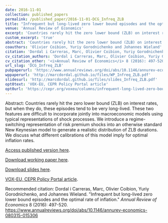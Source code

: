 ```yaml
---
date: 2016-11-01
collection: published_papers
permalink: /published_paper/2016-11-01-DCG_Infreq_ZLB
title: "Infrequent but long-lived zero lower bound episodes and the optimal rate of inflation"
venue: 'Annual Review of Economics'
excerpt: 'Countries rarely hit the zero lower bound (ZLB) on interest rates, but when they do, these episodes tend to be very long-lived. These two features are difficult to incorporate jointly into macroeconomic models using typical representations of shock processes. We introduce a regime-switching representation of risk premium shocks into an otherwise standard New Keynesian model to generate a realistic distribution of ZLB durations. We discuss what different calibrations of this model imply for optimal inflation rates.'
custom_excerpt: 'true'
abstract: 'Countries rarely hit the zero lower bound (ZLB) on interest rates, but when they do, these episodes tend to be very long-lived. These two features are difficult to incorporate jointly into macroeconomic models using typical representations of shock processes. We introduce a regime-switching representation of risk premium shocks into an otherwise standard New Keynesian model to generate a realistic distribution of ZLB durations. We discuss what different calibrations of this model imply for optimal inflation rates.'
coauthors: 'Olivier Coibion, Yuriy Gorodnichenko and Johannes Wieland'
citation: 'Dordal i Carreras, Marc, Olivier Coibion, Yuriy Gorodnichenko, and Johannes Wieland. &quot;Infrequent but long-lived zero lower bound episodes and the optimal rate of inflation.&quot; <i>Annual Review of Economics</i> 8 (2016): 497-520.'
cv_citation_authors: 'Dordal i Carreras, Marc, Olivier Coibion, Yuriy Gorodnichenko, and Johannes Wieland.'
cv_citation_other: '<i>Annual Review of Economics</i> 8 (2016): 497-520.'
url_slug: 'DCG_Infreq_ZLB'
pubpaperurl: 'https://www.annualreviews.org/doi/abs/10.1146/annurev-economics-080315-015306'
wppaperurl: 'http://marcdordal.github.io/files/WP_Infreq_ZLB.pdf'
slidesurl: 'http://marcdordal.github.io/files/slides_Infreq_ZLB.pdf'
opt0text: 'VOX-EU, CEPR Policy Portal article'
opt0url: 'https://cepr.org/voxeu/columns/infrequent-long-lived-zero-bound-episodes-and-optimal-rate-inflation#:~:text=policy%20Monetary%20Policy-,Infrequent%20but%20long%2Dlived%20zero%2Dbound%20episodes%20and,the%20optimal%20rate%20of%20inflation&text=Models%20that%20estimate%20optimal%20inflation,lack%20of%20historical%20data%20available.'
---
```

Abstract: Countries rarely hit the zero lower bound (ZLB) on interest rates, but when they do, these episodes tend to be very long-lived. These two features are difficult to incorporate jointly into macroeconomic models using typical representations of shock processes. We introduce a regime-switching representation of risk premium shocks into an otherwise standard New Keynesian model to generate a realistic distribution of ZLB durations. We discuss what different calibrations of this model imply for optimal inflation rates.

[Access published version here](https://www.annualreviews.org/doi/abs/10.1146/annurev-economics-080315-015306).

[Download working paper here](http://marcdordal.github.io/files/WP_Infreq_ZLB.pdf).

[Download slides here](http://marcdordal.github.io/files/slides_Infreq_ZLB.pdf).

[VOX-EU, CEPR Policy Portal article](https://cepr.org/voxeu/columns/infrequent-long-lived-zero-bound-episodes-and-optimal-rate-inflation#:~:text=policy%20Monetary%20Policy-,Infrequent%20but%20long%2Dlived%20zero%2Dbound%20episodes%20and,the%20optimal%20rate%20of%20inflation&text=Models%20that%20estimate%20optimal%20inflation,lack%20of%20historical%20data%20available.).

Recommended citation: Dordal i Carreras, Marc, Olivier Coibion, Yuriy Gorodnichenko, and Johannes Wieland. "Infrequent but long-lived zero lower bound episodes and the optimal rate of inflation." <i>Annual Review of Economics</i> 8 (2016): 497-520. https://www.annualreviews.org/doi/abs/10.1146/annurev-economics-080315-015306